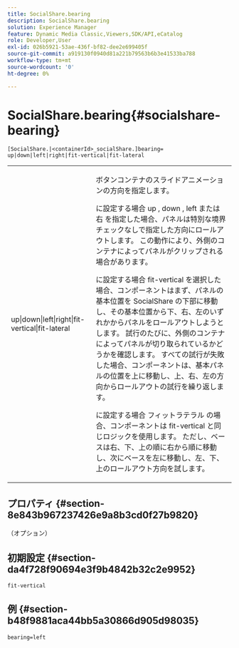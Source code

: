 ```yaml
---
title: SocialShare.bearing
description: SocialShare.bearing
solution: Experience Manager
feature: Dynamic Media Classic,Viewers,SDK/API,eCatalog
role: Developer,User
exl-id: 026b5921-53ae-436f-bf82-dee2e699405f
source-git-commit: a919130f0940d81a221b79563b6b3e41533ba788
workflow-type: tm+mt
source-wordcount: '0'
ht-degree: 0%

---
```


# SocialShare.bearing{#socialshare-bearing}

`[SocialShare.|<containerId>_socialShare.]bearing= up|down|left|right|fit-vertical|fit-lateral`

<table id="table_0002BE81371D4E16A56FBEDD13FDF3C2"> 
 <tbody> 
  <tr> 
   <td colname="col1"> <p> <span class="codeph"> up|down|left|right|fit-vertical|fit-lateral </span> </p> </td> 
   <td colname="col2"> <p> ボタンコンテナのスライドアニメーションの方向を指定します。 </p> <p> に設定する場合 <span class="codeph"> up </span>, <span class="codeph"> down </span>, <span class="codeph"> left </span>または <span class="codeph"> 右 </span>を指定した場合、パネルは特別な境界チェックなしで指定した方向にロールアウトします。 この動作により、外側のコンテナによってパネルがクリップされる場合があります。 </p> <p>に設定する場合 <span class="codeph"> fit-vertical </span>を選択した場合、コンポーネントはまず、パネルの基本位置を SocialShare の下部に移動し、その基本位置から下、右、左のいずれかからパネルをロールアウトしようとします。 試行のたびに、外側のコンテナによってパネルが切り取られているかどうかを確認します。 すべての試行が失敗した場合、コンポーネントは、基本パネルの位置を上に移動し、上、右、左の方向からロールアウトの試行を繰り返します。 </p> <p>に設定する場合 <span class="codeph"> フィットラテラル </span>の場合、コンポーネントは fit-vertical と同じロジックを使用します。 ただし、ベースは右、下、上の順に右から順に移動し、次にベースを左に移動し、左、下、上のロールアウト方向を試します。 </p> </td> 
  </tr> 
 </tbody> 
</table>

## プロパティ {#section-8e843b967237426e9a8b3cd0f27b9820}

（オプション）

## 初期設定 {#section-da4f728f90694e3f9b4842b32c2e9952}

`fit-vertical`

## 例 {#section-b48f9881aca44bb5a30866d905d98035}

`bearing=left`
